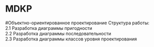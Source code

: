 # MDKP

#Объектно-ориентированное проектирование
Структура работы:    
2.1 Разработка диаграммы пригодности  
2.2 Разработка диаграммы последовательности  
2.3 Разработка диаграммы классов уровня проектирования
